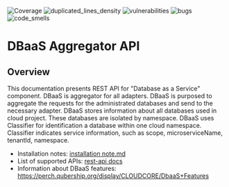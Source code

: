 ![Coverage](https://sonarcloud.io/api/project_badges/measure?metric=coverage&project=Netcracker_qubership-dbaas)
![duplicated_lines_density](https://sonarcloud.io/api/project_badges/measure?metric=duplicated_lines_density&project=Netcracker_qubership-dbaas)
![vulnerabilities](https://sonarcloud.io/api/project_badges/measure?metric=vulnerabilities&project=Netcracker_qubership-dbaas)
![bugs](https://sonarcloud.io/api/project_badges/measure?metric=bugs&project=Netcracker_qubership-dbaas)
![code_smells](https://sonarcloud.io/api/project_badges/measure?metric=code_smells&project=Netcracker_qubership-dbaas)

# DBaaS Aggregator API

## Overview
This documentation presents REST API for "Database as a Service" component. DBaaS is aggregator for all adapters. 
DBaaS is purposed to aggregate the requests for the administrated databases and send to the necessary adapter. 
DBaaS stores information about all databases used in cloud project. These databases are isolated by namespace. 
DBaaS uses Classifier for identification a database within one cloud namespace. Classifier indicates service information, 
such as scope, microserviceName, tenantId, namespace.

* Installation notes: [installation note.md](./docs/installation/installation.md)
* List of supported APIs: [rest-api docs](./docs/rest-api.md)
* Information about DBaaS features: https://perch.qubership.org/display/CLOUDCORE/DbaaS+Features 
